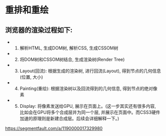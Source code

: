 # 重排和重绘

## 浏览器的渲染过程如下:
- 1. 解析HTML, 生成DOM树, 解析CSS, 生成CSSOM树
- 2. 将DOM树和CSSOM树结合, 生成渲染树(Render Tree)
- 3. Layout(回流): 根据生成的渲染树, 进行回流(Layout), 得到节点的几何信息(位置, 大小)
- 4. Painting(重绘): 根据渲染树以及回流得到的几何信息, 得到节点的绝对像素
- 5. Display: 将像素发送给GPU, 展示在页面上。(这一步其实还有很多内容, 比如会在GPU将多个合成层并为同一个层, 并展示在页面中。而CSS3硬件加速的原理则是新建合成层。后续会详细解释一下。)



https://segmentfault.com/a/1190000017329980
